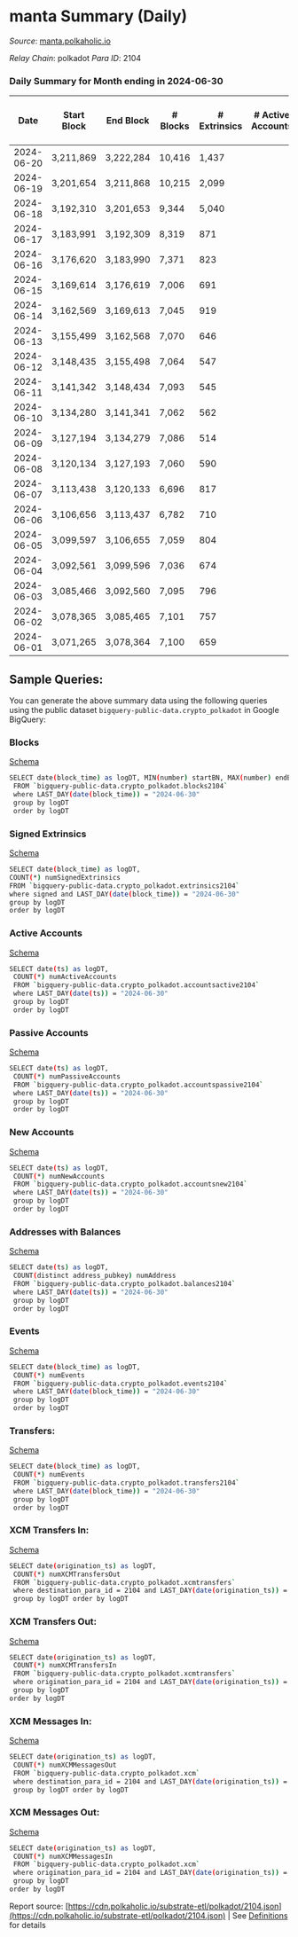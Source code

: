 # manta Summary (Daily)

_Source_: [manta.polkaholic.io](https://manta.polkaholic.io)

*Relay Chain*: polkadot
*Para ID*: 2104



### Daily Summary for Month ending in 2024-06-30


| Date    | Start Block | End Block | # Blocks | # Extrinsics | # Active Accounts | # Passive Accounts | # New Accounts | # Addresses | # Events  | # Transfers ($USD) | # XCM Transfers In ($USD) | # XCM Transfers Out ($USD) | # XCM In | # XCM Out | Issues |
|---------|-------------|-----------|----------|--------------|-------------------|--------------------|----------------|-------------|-----------|--------------------|---------------------------|----------------------------|----------|-----------|--------|
| 2024-06-20 | 3,211,869 | 3,222,284 | 10,416 | 1,437 |  |  |  | 23,886 | 119,170 | 443  |   |   |  |  |  |
| 2024-06-19 | 3,201,654 | 3,211,868 | 10,215 | 2,099 |  |  |  | 23,925 | 125,044 | 667  |   |   |  |  |  |
| 2024-06-18 | 3,192,310 | 3,201,653 | 9,344 | 5,040 |  |  |  | 23,953 | 160,014 | 14,283  |   |   |  |  |  |
| 2024-06-17 | 3,183,991 | 3,192,309 | 8,319 | 871 |  |  |  | 24,073 | 91,370 | 108  |   |   |  |  |  |
| 2024-06-16 | 3,176,620 | 3,183,990 | 7,371 | 823 |  |  |  | 24,064 | 75,479 | 107  |   |   |  |  |  |
| 2024-06-15 | 3,169,614 | 3,176,619 | 7,006 | 691 |  |  |  | 24,057 | 79,090 | 60  |   |   |  |  |  |
| 2024-06-14 | 3,162,569 | 3,169,613 | 7,045 | 919 |  |  |  | 24,049 | 80,989 | 134  |   |   |  |  |  |
| 2024-06-13 | 3,155,499 | 3,162,568 | 7,070 | 646 |  |  |  | 24,042 | 67,420 | 100  |   |   |  |  |  |
| 2024-06-12 | 3,148,435 | 3,155,498 | 7,064 | 547 |  |  |  |  | 77,840 | 98  |   |   |  |  |  |
| 2024-06-11 | 3,141,342 | 3,148,434 | 7,093 | 545 |  |  |  | 24,026 | 78,413 | 114  |   |   |  |  |  |
| 2024-06-10 | 3,134,280 | 3,141,341 | 7,062 | 562 |  |  |  | 24,017 | 78,985 | 80  |   |   |  |  |  |
| 2024-06-09 | 3,127,194 | 3,134,279 | 7,086 | 514 |  |  |  | 24,012 | 79,391 | 56  |   |   |  |  |  |
| 2024-06-08 | 3,120,134 | 3,127,193 | 7,060 | 590 |  |  |  | 24,010 | 80,795 | 73  |   |   |  |  |  |
| 2024-06-07 | 3,113,438 | 3,120,133 | 6,696 | 817 |  |  |  | 24,001 | 83,147 | 98  |   |   |  |  |  |
| 2024-06-06 | 3,106,656 | 3,113,437 | 6,782 | 710 |  |  |  | 23,987 | 83,584 | 104  |   |   |  |  |  |
| 2024-06-05 | 3,099,597 | 3,106,655 | 7,059 | 804 |  |  |  | 23,978 | 85,382 | 146  |   |   |  |  |  |
| 2024-06-04 | 3,092,561 | 3,099,596 | 7,036 | 674 |  |  |  | 23,969 | 71,938 | 110  |   |   |  |  |  |
| 2024-06-03 | 3,085,466 | 3,092,560 | 7,095 | 796 |  |  |  | 23,955 | 85,271 | 154  |   |   |  |  |  |
| 2024-06-02 | 3,078,365 | 3,085,465 | 7,101 | 757 |  |  |  | 23,947 | 84,865 | 148  |   |   |  |  |  |
| 2024-06-01 | 3,071,265 | 3,078,364 | 7,100 | 659 |  |  |  | 23,939 | 84,051 | 118  |   |   |  |  |  |

## Sample Queries:
You can generate the above summary data using the following queries using the public dataset `bigquery-public-data.crypto_polkadot` in Google BigQuery:


### Blocks 

[Schema](https://github.com/colorfulnotion/substrate-etl/blob/main/schema/blocks.json)

```bash
SELECT date(block_time) as logDT, MIN(number) startBN, MAX(number) endBN, COUNT(*) numBlocks 
 FROM `bigquery-public-data.crypto_polkadot.blocks2104`  
 where LAST_DAY(date(block_time)) = "2024-06-30" 
 group by logDT 
 order by logDT
```

### Signed Extrinsics 

[Schema](https://github.com/colorfulnotion/substrate-etl/blob/main/schema/extrinsics.json)

```bash
SELECT date(block_time) as logDT, 
COUNT(*) numSignedExtrinsics 
FROM `bigquery-public-data.crypto_polkadot.extrinsics2104`  
where signed and LAST_DAY(date(block_time)) = "2024-06-30" 
group by logDT 
order by logDT
```

### Active Accounts 

[Schema](https://github.com/colorfulnotion/substrate-etl/blob/main/schema/accountsactive.json)

```bash
SELECT date(ts) as logDT, 
 COUNT(*) numActiveAccounts 
 FROM `bigquery-public-data.crypto_polkadot.accountsactive2104` 
 where LAST_DAY(date(ts)) = "2024-06-30" 
 group by logDT 
 order by logDT
```

### Passive Accounts 

[Schema](https://github.com/colorfulnotion/substrate-etl/blob/main/schema/accountspassive.json)

```bash
SELECT date(ts) as logDT, 
 COUNT(*) numPassiveAccounts 
 FROM `bigquery-public-data.crypto_polkadot.accountspassive2104` 
 where LAST_DAY(date(ts)) = "2024-06-30" 
 group by logDT 
 order by logDT
```

### New Accounts 

[Schema](https://github.com/colorfulnotion/substrate-etl/blob/main/schema/accountsnew.json)

```bash
SELECT date(ts) as logDT, 
 COUNT(*) numNewAccounts 
 FROM `bigquery-public-data.crypto_polkadot.accountsnew2104` 
 where LAST_DAY(date(ts)) = "2024-06-30" 
 group by logDT
 order by logDT
```

### Addresses with Balances 

[Schema](https://github.com/colorfulnotion/substrate-etl/blob/main/schema/balances.json)

```bash
SELECT date(ts) as logDT,
 COUNT(distinct address_pubkey) numAddress 
 FROM `bigquery-public-data.crypto_polkadot.balances2104` 
 where LAST_DAY(date(ts)) = "2024-06-30" 
 group by logDT 
 order by logDT
```

### Events 

[Schema](https://github.com/colorfulnotion/substrate-etl/blob/main/schema/events.json)

```bash
SELECT date(block_time) as logDT, 
 COUNT(*) numEvents 
 FROM `bigquery-public-data.crypto_polkadot.events2104` 
 where LAST_DAY(date(block_time)) = "2024-06-30" 
 group by logDT 
 order by logDT
```

### Transfers:

[Schema](https://github.com/colorfulnotion/substrate-etl/blob/main/schema/transfers.json)

```bash
SELECT date(block_time) as logDT, 
 COUNT(*) numEvents 
 FROM `bigquery-public-data.crypto_polkadot.transfers2104` 
 where LAST_DAY(date(block_time)) = "2024-06-30" 
 group by logDT 
 order by logDT
```

### XCM Transfers In: 

[Schema](https://github.com/colorfulnotion/substrate-etl/blob/main/schema/xcmtransfers.json)

```bash
SELECT date(origination_ts) as logDT, 
 COUNT(*) numXCMTransfersOut 
 FROM `bigquery-public-data.crypto_polkadot.xcmtransfers` 
 where destination_para_id = 2104 and LAST_DAY(date(origination_ts)) = "2024-06-30" 
 group by logDT order by logDT
```

### XCM Transfers Out: 

[Schema](https://github.com/colorfulnotion/substrate-etl/blob/main/schema/xcmtransfers.json)

```bash
SELECT date(origination_ts) as logDT, 
 COUNT(*) numXCMTransfersIn 
 FROM `bigquery-public-data.crypto_polkadot.xcmtransfers` 
 where origination_para_id = 2104 and LAST_DAY(date(origination_ts)) = "2024-06-30" 
 group by logDT 
order by logDT
```

### XCM Messages In: 

[Schema](https://github.com/colorfulnotion/substrate-etl/blob/main/schema/xcm.json)

```bash
SELECT date(origination_ts) as logDT, 
 COUNT(*) numXCMMessagesOut 
 FROM `bigquery-public-data.crypto_polkadot.xcm` 
 where destination_para_id = 2104 and LAST_DAY(date(origination_ts)) = "2024-06-30" 
 group by logDT order by logDT
```

### XCM Messages Out: 

[Schema](https://github.com/colorfulnotion/substrate-etl/blob/main/schema/xcm.json)

```bash
SELECT date(origination_ts) as logDT, 
 COUNT(*) numXCMMessagesIn 
 FROM `bigquery-public-data.crypto_polkadot.xcm` 
 where origination_para_id = 2104 and LAST_DAY(date(origination_ts)) = "2024-06-30" 
 group by logDT 
order by logDT
```


Report source: [https://cdn.polkaholic.io/substrate-etl/polkadot/2104.json](https://cdn.polkaholic.io/substrate-etl/polkadot/2104.json) | See [Definitions](/DEFINITIONS.md) for details
